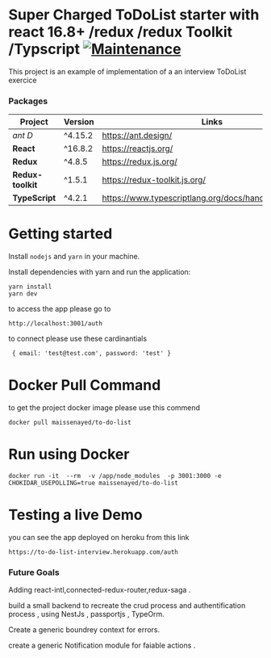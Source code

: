 # Super Charged ToDoList starter with react 16.8+ /redux /redux Toolkit /Typscript [![Maintenance](https://img.shields.io/badge/Maintained%3F-yes-green.svg)](https://bitbucket.org/lbesson/ansi-colors)


This project is an example of implementation of a an interview ToDoList exercice

### Packages

| Project | Version | Links |
| ------- | ------- |------- |
| *ant D* | ^4.15.2 | https://ant.design/
| **React** | ^16.8.2 | https://reactjs.org/
| **Redux** | ^4.8.5 | https://redux.js.org/
| **Redux-toolkit** | ^1.5.1 | https://redux-toolkit.js.org/
| **TypeScript** | ^4.2.1 | https://www.typescriptlang.org/docs/handbook/intro.html

# Getting started

Install `nodejs` and `yarn` in your machine.

Install dependencies with yarn and run the application:

```
yarn install
yarn dev
```
to access the app please go to 
```
http://localhost:3001/auth
```
to connect please use these cardinantials 

```
 { email: 'test@test.com', password: 'test' }
 ```



# Docker Pull Command
to get the project docker image please use this commend
``` 
docker pull maissenayed/to-do-list
```



# Run using Docker

``` 
docker run -it  --rm  -v /app/node_modules  -p 3001:3000 -e CHOKIDAR_USEPOLLING=true maissenayed/to-do-list
```

# Testing a live Demo
you can see the app deployed on heroku from this link 
``` 
https://to-do-list-interview.herokuapp.com/auth
```


### Future Goals

Adding react-intl,connected-redux-router,redux-saga .

build a small backend to recreate the crud process and authentification process , using NestJs , passportjs , TypeOrm.

Create a generic boundrey context for errors.

create a generic Notification module for faiable actions .


